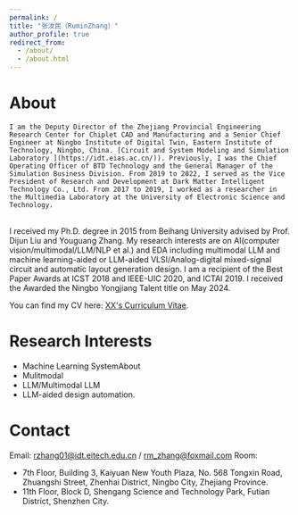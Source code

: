 ```yaml
---
permalink: /
title: "张汝民（RuminZhang）"
author_profile: true
redirect_from: 
  - /about/
  - /about.html
---
```

About
======

    I am the Deputy Director of the Zhejiang Provincial Engineering Research Center for Chiplet CAD and Manufacturing and a Senior Chief Engineer at Ningbo Institute of Digital Twin, Eastern Institute of Technology, Ningbo, China. [Circuit and System Modeling and Simulation Laboratory‌ ](https://idt.eias.ac.cn/)). Previously, I was the Chief Operating Officer of BTD Technology and the General Manager of the Simulation Business Division. From 2019 to 2022, I served as the Vice President of Research and Development at Dark Matter Intelligent Technology Co., Ltd. From 2017 to 2019, I worked as a researcher in the Multimedia Laboratory at the University of Electronic Science and Technology.
   <br>I received my Ph.D. degree in 2015 from Beihang University advised by Prof. Dijun Liu and Youguang Zhang. My research interests are on AI(computer vision/multimodal/LLM/NLP et al.) and EDA including multimodal LLM and  machine learning-aided or LLM-aided VLSI/Analog-digital mixed-signal circuit and automatic layout generation design. I am a recipient of the Best Paper Awards at ICST 2018 and IEEE-UIC 2020, and ICTAI 2019. I received the Awarded the Ningbo Yongjiang Talent title on May 2024.

You can find my CV here: [XX's Curriculum Vitae](../assets/Curriculum_Vitae.pdf).

Research Interests
======
* Machine Learning SystemAbout
* Mulitmodal
* LLM/Multimodal LLM
* LLM-aided design automation.

Contact
======
Email: rzhang01@idt.eitech.edu.cn / rm_zhang@foxmail.com
Room:
  * 7th Floor, Building 3, Kaiyuan New Youth Plaza, No. 568 Tongxin Road, Zhuangshi Street, Zhenhai District, Ningbo City, Zhejiang Province.
  * 11th Floor, Block D, Shengang Science and Technology Park, Futian District, Shenzhen City.
